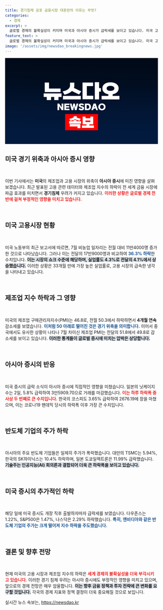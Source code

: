 ```yaml
---
title: 경기침체 공포 금융시장 대혼란의 이유는 무엇?
categories:
  - 경제
excerpt: >
  글로벌 경제의 불확실성이 커지며 미국과 아시아 증시가 급락세를 보이고 있습니다. 미국 고용시장 냉각과 제조업 불황 지표가 투자자들을 공포에 몰아넣으면서 코스피와 일본 닛케이 지수가 코로나 이후 최대 하락폭을 기록했습니다.
feature_text: >
  글로벌 경제의 불확실성이 커지며 미국과 아시아 증시가 급락세를 보이고 있습니다. 미국 고용시장 냉각과 제조업 불황 지표가 투자자들을 공포에 몰아넣으면서 코스피와 일본 닛케이 지수가 코로나 이후 최대 하락폭을 기록했습니다.
image: '/assets/img/newsdao_breakingnews.jpg'
---
```


<p><img src="/assets/img/newsdao_breakingnews.jpg" alt="ranknews 속보" /></p>

<h2 data-ke-size="size26">미국 경기 위축과 아시아 증시 영향</h2>

<p data-ke-size="size16">&nbsp;</p>

<p>이번 기사에서는 <strong>미국</strong>의 제조업과 고용 시장의 위축이 <strong>아시아 증시</strong>에 미친 영향을 살펴보겠습니다. 최근 발표된 고용 관련 데이터와 제조업 지수의 하락이 전 세계 금융 시장에 파급 효과를 미치면서 <strong>경기침체</strong> 우려가 커지고 있습니다. <b><span style="color: #ee2323;">이러한 상황은 글로벌 경제 전반에 걸쳐 부정적인 영향을 미치고 있습니다.</span></b></p>

<p data-ke-size="size16">&nbsp;</p>

<h2 data-ke-size="size26">미국 고용시장 현황</h2>

<p data-ke-size="size16">&nbsp;</p>

<p>미국 노동부의 최근 보고서에 따르면, 7월 비농업 일자리는 전월 대비 11만4000명 증가한 것으로 나타났습니다. 그러나 이는 전달의 17만9000명과 비교하여 <b><span style="color: #1a5490;">36.3% 하락</span></b>한 수치입니다. <b><span style="background-color: #21538527;">이는 시장의 쇼크 수준에 해당하며, 실업률도 4.3%로 전달의 4.1%에서 상승했습니다.</span></b> 이러한 상황은 33개월 만에 가장 높은 실업률로, 고용 시장의 급속한 냉각을 나타내고 있습니다.</p>

<p data-ke-size="size16">&nbsp;</p>

<h2 data-ke-size="size26">제조업 지수 하락과 그 영향</h2>

<p data-ke-size="size16">&nbsp;</p>

<p>미국의 제조업 구매관리자지수(PMI)는 46.8로, 전월 50.3에서 하락하면서 <strong>4개월 연속</strong> 감소세를 보였습니다. <b><span style="color: #1a5490;">이처럼 50 아래로 떨어진 것은 경기 위축을 의미합니다.</span></b> 이어서 중국에서도 유사한 상황이 나타나 7월 차이신 제조업 PMI는 전달의 51.8에서 49.8로 감소세를 보이고 있습니다. <b><span style="background-color: #21538527;">이러한 통계들이 글로벌 증시에 미치는 압박은 상당합니다.</span></b></p>

<p data-ke-size="size16">&nbsp;</p>

<h2 data-ke-size="size26">아시아 증시의 반응</h2>

<p data-ke-size="size16">&nbsp;</p>

<p>미국 증시의 급락 소식이 아시아 증시에 직접적인 영향을 미쳤습니다. 일본의 닛케이지수는 2일, 5.8% 급락하여 3만5909.70으로 거래를 마감했습니다. <b><span style="color: #ee2323;">이는 하루 하락폭 중 사상 두 번째로 큰 수치입니다.</span></b> 한국의 코스피도 3.65% 급락하여 2676.19에 장을 마쳤으며, 이는 코로나19 팬데믹 당시의 하락폭 이후 가장 큰 수치입니다.</p>

<p data-ke-size="size16">&nbsp;</p>

<h2 data-ke-size="size26">반도체 기업의 주가 하락</h2>

<p data-ke-size="size16">&nbsp;</p>

<p>아시아의 주요 반도체 기업들은 일제히 주가가 폭락했습니다. 대만의 TSMC는 5.94%, 한국의 SK하이닉스는 10.4% 하락하며, 일본 도쿄일렉트론은 11.99% 급락했습니다. <b><span style="background-color: #21538527;">기술주는 인공지능(AI) 회의론과 결합되어 더욱 큰 하락폭을 보이고 있습니다.</span></b></p>

<p data-ke-size="size16">&nbsp;</p>

<h2 data-ke-size="size26">미국 증시의 추가적인 하락</h2>

<p data-ke-size="size16">&nbsp;</p>

<p>해당 일에 미국 증시도 개장 직후 출발하자마자 급락세를 보였습니다. 다우존스는 1.22%, S&amp;P500은 1.47%, 나스닥은 2.29% 하락했습니다. <b><span style="color: #1a5490;">특히, 엔비디아와 같은 반도체 기업의 주가는 크게 떨어져 지수 하락을 주도했습니다.</span></b></p>

<p data-ke-size="size16">&nbsp;</p>

<h2 data-ke-size="size26">결론 및 향후 전망</h2>

<p data-ke-size="size16">&nbsp;</p>

<p>현재 미국의 고용 시장과 제조업 지수의 하락은 <b><span style="color: #ee2323;">세계 경제의 불확실성을 더욱 부각시키고 있습니다.</span></b> 이러한 경기 침체 우려는 아시아 증시에도 부정적인 영향을 미치고 있으며, 앞으로의 경제 전망은 매우 암울합니다. <b><span style="background-color: #21538527;">이는 향후 금융 정책과 투자 전략에 큰 변화를 요구할 것입니다.</span></b> 각국의 경제 지표와 정책 결정이 더욱 중요해질 것으로 보입니다.</p>
실시간 뉴스 속보는, <a href="https://newsdao.kr" rel="dofollow">https://newsdao.kr</a>


